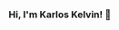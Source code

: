### Hi, I'm Karlos Kelvin! 👋
<br/>
<!--
**karloskelvinsantos/karloskelvinsantos** is a ✨ _special_ ✨ repository because its `README.md` (this file) appears on your GitHub profile.

Here are some ideas to get you started:

- 🔭 I’m currently working on ...
- 🌱 I’m currently learning ...
- 👯 I’m looking to collaborate on ...
- 🤔 I’m looking for help with ...
- 💬 Ask me about ...
- 📫 How to reach me: ...
- 😄 Pronouns: ...
- ⚡ Fun fact: ...
-->
<div>

   ![Snake animation](https://github.com/karloskelvinsantos/karloskelvinsantos/output/github-contribution-grid-snake-dark.svg#gh-dark-mode-only)
</div>
